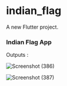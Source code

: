 # indian_flag

A new Flutter project.

### Indian Flag App

Outputs :

![Screenshot (386)](https://github.com/adityaashinde/flutter-basics/assets/94387380/79ae1d3b-a4b1-44d5-a8a3-b0d4fb945ccb)

![Screenshot (387)](https://github.com/adityaashinde/flutter-basics/assets/94387380/e94f6dd0-65b1-4cfe-b842-d2b8b1622890)

